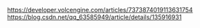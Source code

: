 

https://developer.volcengine.com/articles/7373874019113631754
https://blog.csdn.net/qq_63585949/article/details/135916931


